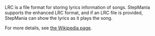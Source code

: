 LRC is a file format for storing lyrics information of songs. StepMania supports the enhanced LRC format, and if an LRC file is provided, StepMania can show the lyrics as it plays the song.

For more details, see [the Wikipedia page](https://en.wikipedia.org/wiki/LRC_(file_format)).